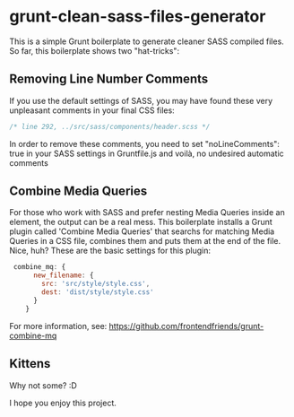 # grunt-clean-sass-files-generator
This is a simple Grunt boilerplate to generate cleaner SASS compiled files. So far, this boilerplate shows two "hat-tricks":

## Removing Line Number Comments
If you use the default settings of SASS, you may have found these very unpleasant comments in your final CSS files:
```js
/* line 292, ../src/sass/components/header.scss */
```

In order to remove these comments, you need to set "noLineComments": true in your SASS settings in Gruntfile.js and voilà, no undesired automatic comments

## Combine Media Queries
For those who work with SASS and prefer nesting Media Queries inside an element, the output can be a real mess. This boilerplate installs a Grunt plugin called 'Combine Media Queries' that searchs for matching Media Queries in a CSS file, combines them and puts them at the end of the file. Nice, huh? These are the basic settings for this plugin:
```js
 combine_mq: {
      new_filename: {
        src: 'src/style/style.css',
        dest: 'dist/style/style.css'
      }
    }
```

For more information, see: https://github.com/frontendfriends/grunt-combine-mq

## Kittens
Why not some? :D

I hope you enjoy this project.
